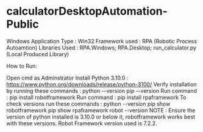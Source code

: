 # calculatorDesktopAutomation-Public

Windows Application Type : Win32 Framework used : RPA (Robotic Process Autoamtion) Libraries Used : RPA.Windows; RPA.Desktop; run_calculator.py (Local Produced Library)

How to Run:

Open cmd as Adminstrator
Install Python 3.10.0 : https://www.python.org/downloads/release/python-3100/
Verify installation by running these commands : python --version pip --version
Run command : pip install robotframework
Run command : pip install rpaframework
To check versions run these commands : python --version pip show robotframework pip show rpaframework robot --version
NOTE : Ensure the version of python installed is 3.10.0 or below it, robotframework works best with these versions. Robot Framework version used is 7.2.2.
